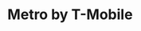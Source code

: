 ---
title: "Metro by T-Mobile"
url: /chicago/metro-by-t-mobile-north-clark-street/
shop: mobile phone
---